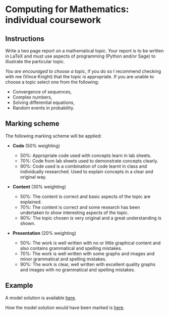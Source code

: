 # Computing for Mathematics: individual coursework

## Instructions

Write a two page report on a mathematical topic. Your report is to be written in LaTeX and must use aspects of programming (Python and/or Sage) to illustrate the particular topic.

*You are encouraged to choose a topic*, if you do so I recommend checking with me (Vince Knight) that the topic is appropriate. If you are unable to choose a topic select one from the following:

- Convergence of sequences,
- Complex numbers,
- Solving differential equations,
- Random events in probability.

## Marking scheme

The following marking scheme will be applied:

- **Code** (50% weighting)
    - 50%: Appropriate code used with concepts learn in lab sheets.
    - 70%: Code from lab sheets used to demonstrate concepts clearly.
    - 90%: Code used is a combination of code learnt in class and individually researched. Used to explain concepts in a clear and original way.

- **Content** (30% weighting)
    - 50%: The content is correct and basic aspects of the topic are explained.
    - 70%: The content is correct and some research has been undertaken to show interesting aspects of the topic.
    - 90%: The topic chosen is very original and a great understanding is shown.

- **Presentation** (20% weighting)
    - 50%: The work is well written with no or little graphical content and also contains grammatical and spelling mistakes.
    - 70%: The work is well written with some graphs and images and minor grammatical and spelling mistakes.
    - 90%: The work is clear, well written with excellent quality graphs and images with no grammatical and spelling mistakes.

## Example

A model solution is available [here]().

How the model solution would have been marked is [here]().
